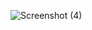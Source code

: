 ![Screenshot (4)](https://github.com/tanavishali/circle-animation/assets/110098816/ba9ade01-8611-4998-91ee-c483122e3904)
